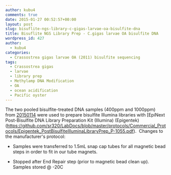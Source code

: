 ```yaml
---
author: kubu4
comments: true
date: 2015-01-27 00:52:57+00:00
layout: post
slug: bisuflite-ngs-library-c-gigas-larvae-oa-bisulfite-dna
title: Bisuflite NGS Library Prep - C.gigas larvae OA bisulfite DNA
wordpress_id: 427
author:
  - kubu4
categories:
  - Crassostrea gigas larvae OA (2011) bisulfite sequencing
tags:
  - Crassostrea gigas
  - larvae
  - library prep
  - Methylamp DNA Modification
  - OA
  - ocean acidification
  - Pacific oyster
---
```


The two pooled bisulfite-treated DNA samples (400ppm and 1000ppm) from [20150114](2015/01/14/dna-bisulfite-conversion-c-gigas-larvae-oa-sheared-dna.html) were used to prepare bisulfite Illumina libraries with [EpiNext Post-Bisulfite DNA Library Preparation Kit (Illumina) (Epigentek)(https://github.com/sr320/LabDocs/blob/master/protocols/Commercial_Protocols/Epigentek_PostBisulfiteIlluminaLibraryPrep_P-1055.pdf).  Changes to the manufacturer's protocol:




    
  * Samples were transferred to 1.5mL snap cap tubes for all magnetic bead steps in order to fit in our tube magnets.

    
  * Stopped after End Repair step (prior to magnetic bead clean up).  Samples stored @ -20C


